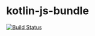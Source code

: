 # kotlin-js-bundle

[![Build Status](https://travis-ci.org/Yegair/kotlin-js-bundle.svg?branch=master)](https://travis-ci.org/Yegair/kotlin-js-bundle)